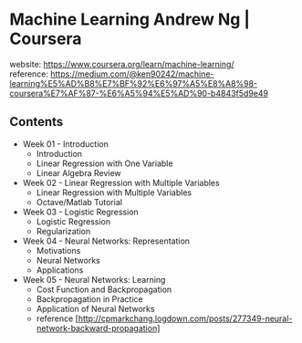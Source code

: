 # Machine Learning Andrew Ng | Coursera
website: https://www.coursera.org/learn/machine-learning/ </br>
reference: https://medium.com/@ken90242/machine-learning%E5%AD%B8%E7%BF%92%E6%97%A5%E8%A8%98-coursera%E7%AF%87-%E6%A5%94%E5%AD%90-b4843f5d9e49 

## Contents
* Week 01 - Introduction
    * Introduction
    * Linear Regression with One Variable
    * Linear Algebra Review
* Week 02 - Linear Regression with Multiple Variables
    * Linear Regression with Multiple Variables
    * Octave/Matlab Tutorial
* Week 03 - Logistic Regression
    * Logistic Regression
    * Regularization
* Week 04 - Neural Networks: Representation
	* Motivations
	* Neural Networks
	* Applications
* Week 05 - Neural Networks: Learning
	* Cost Function and Backpropagation
	* Backpropagation in Practice
	* Application of Neural Networks
	* reference [http://cpmarkchang.logdown.com/posts/277349-neural-network-backward-propagation]
